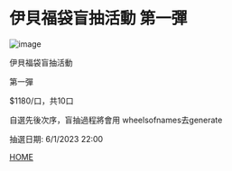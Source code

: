 # 伊貝福袋盲抽活動 第一彈


![image](https://github.com/blazingdragonhk/blazingdragonhk.github.io/assets/155500927/0cccfdd6-cddc-4960-abde-6b4eeb503b73)


伊貝福袋盲抽活動
  
第一彈
  
$1180/口，共10口
  
自選先後次序，盲抽過程將會用 wheelsofnames去generate 
  
抽選日期: 6/1/2023 22:00

[HOME](README.md)
